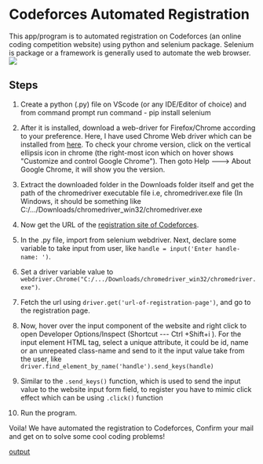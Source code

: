 # Codeforces Automated Registration

This app/program is to automated registration on Codeforces (an online coding competition website) using python and selenium package. Selenium is package or a framework is generally used to automate the web browser.
<img src='https://photos.app.goo.gl/myjTAdt8Swrbkb6WA'>

## Steps

1.  Create a python (.py) file on VScode (or any IDE/Editor of choice) and from command prompt run command - pip install selenium
2.  After it is installed, download a web-driver for Firefox/Chrome according to your preference. Here, I have used Chrome Web driver which can be installed from [here](https://chromedriver.chromium.org/downloads).
    To check your chrome version, click on the vertical ellipsis icon in chrome (the right-most icon which on hover shows "Customize and control Google Chrome"). Then goto Help ---> About Google Chrome, it will show you the version.
3.  Extract the downloaded folder in the Downloads folder itself and get the path of the chromedriver executable file i.e, chromedriver.exe file (In Windows, it should be something like C:/.../Downloads/chromedriver_win32/chromedriver.exe
4.  Now get the URL of the [registration site of Codeforces](https://codeforces.com/register).
5.  In the .py file, import from selenium webdriver. Next, declare some variable to take input from user, like
    `handle = input('Enter handle-name: ')`.

6.  Set a driver variable value to `webdriver.Chrome("C:/.../Downloads/chromedriver_win32/chromedriver.exe")`.
7.  Fetch the url using `driver.get('url-of-registration-page')`, and go to the registration page.
8.  Now, hover over the input component of the website and right click to open Developer Options/Inspect (Shortcut --- Ctrl +Shift+i ). For the input element HTML tag, select a unique attribute, it could be id, name or an unrepeated class-name and send to it the input value take from the user, like `driver.find_element_by_name('handle').send_keys(handle)`
9.  Similar to the `.send_keys()` function, which is used to send the input value to the website input form field, to register you have to mimic click effect which can be using `.click()` function
10. Run the program.

Voila! We have automated the registration to Codeforces,
Confirm your mail and get on to solve some cool coding problems!

[output](https://photos.app.goo.gl/voHXk3QJ3qPsMvFJA)
